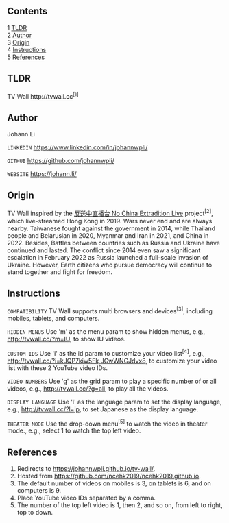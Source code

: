 Contents
---
1	[TLDR](#tldr)  
2	[Author](#author)  
3	[Origin](#origin)  
4	[Instructions](#instructions)  
5	[References](#references)  


TLDR
---
TV Wall http://tvwall.cc<sup>[1]</sup>


Author
---
Johann Li

`LINKEDIN` https://www.linkedin.com/in/johannwpli/

`GITHUB` https://github.com/johannwpli/

`WEBSITE` https://johann.li/


Origin
---
TV Wall inspired by the [反送中直播台 No China Extradition Live](https://ncehk2019.github.io/) project<sup>[2]</sup>, which live-streamed Hong Kong in 2019. Wars never end and are always nearby. Taiwanese fought against the government in 2014, while Thailand people and Belarusian in 2020, Myanmar and Iran in 2021, and China in 2022. Besides, Battles between countries such as Russia and Ukraine have continued and lasted. The conflict since 2014 even saw a significant escalation in February 2022 as Russia launched a full-scale invasion of Ukraine. However, Earth citizens who pursue democracy will continue to stand together and fight for freedom.


Instructions
---
`COMPATIBILITY` TV Wall supports multi browsers and devices<sup>[3]</sup>, including mobiles, tablets, and computers.

`HIDDEN MENUS` Use 'm' as the menu param to show hidden menus, e.g., http://tvwall.cc/?m=IU, to show IU videos.

`CUSTOM IDS` Use 'i' as the id param to customize your video list<sup>[4]</sup>, e.g., http://tvwall.cc/?i=kJQP7kiw5Fk,JGwWNGJdvx8, to customize your video list with these 2 YouTube video IDs.

`VIDEO NUMBERS` Use 'g' as the grid param to play a specific number of or all videos, e.g., http://tvwall.cc/?g=all, to play all the videos.

`DISPLAY LANGUAGE` Use 'l' as the language param to set the display language, e.g., http://tvwall.cc/?l=jp, to set Japanese as the display language.

`THEATER MODE` Use the drop-down menu<sup>[5]</sup> to watch the video in theater mode., e.g., select 1 to watch the top left video.
 
 
 References
---
1. Redirects to https://johannwpli.github.io/tv-wall/.  
2. Hosted from https://github.com/ncehk2019/ncehk2019.github.io.  
3. The default number of videos on mobiles is 3, on tablets is 6, and on computers is 9.  
4. Place YouTube video IDs separated by a comma.  
5. The number of the top left video is 1, then 2, and so on, from left to right, top to down.